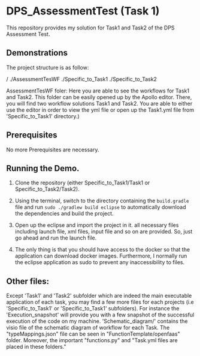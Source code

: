 # DPS_AssessmentTest (Task 1)
This repository provides my solution for Task1 and Task2 of the DPS Assessment Test.
## Demonstrations

The project structure is as follow:

/
./AssessmentTesWF 
./Specific_to_Task1
./Specific_to_Task2

AssessmentTesWF foler:
Here you are able to see the workflows for Task1 and Task2. This folder can be easily opened up by the Apollo editor. There, you will find two workflow solutions Task1 and Task2. You are able to either use the editor in order to view the yml file or open up the Task1.yml file from 'Specific_to_Task1' directory.)

## Prerequisites
No more Prerequisites are necessary.

## Running the Demo.

1. Clone the repository (either Specific_to_Task1/Task1 or Specific_to_Task2/Task2).

2. Using the terminal, switch to the directory containing the `build.gradle` file and run `sudo ./gradlew build eclipse` to automatically download the dependencies and build the project.

3. Open up the eclipse and import the project in it. all necessary files including launch file, xml files, input file and so on are provided. So, just go ahead and run the launch file. 

4. The only thing is that you should have access to the docker so that the application can download docker images. Furthermore, I normally run the eclipse application as sudo to prevent any inaccessibility to files.


## Other files:
Except 'Task1' and 'Task2' subfolder which are indeed the main executable application of each task, you may find a few more files for each projects (i.e 'Specific_to_Task1' or 'Specific_to_Task1' subfolders). For instance the 'Execution_snapshot' will provide you with a few snapshot of the successful execution of the code on my machine. 'Schematic_diagram/' contains the visio file of the schematic diagram of workflow for each Task. The "typeMappings.json" file can be seen in "FunctionTemplate/openfaas" folder. Moreover, the important "functions.py" and "Task.yml files are placed in these folders." 

